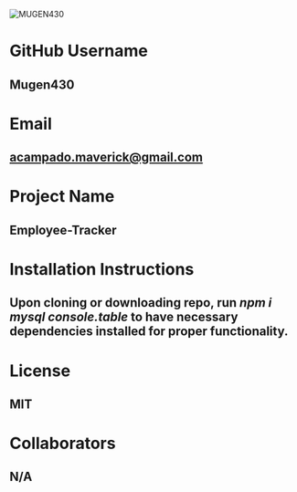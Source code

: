 ![MUGEN430]()


  # GitHub Username
  ## Mugen430
  

  # Email
  ## acampado.maverick@gmail.com


  # Project Name
  ## Employee-Tracker


  # Installation Instructions
  ## Upon cloning or downloading repo, run *npm i mysql console.table* to have necessary dependencies installed for proper functionality.


  # License
  ## MIT


  # Collaborators
  ## N/A